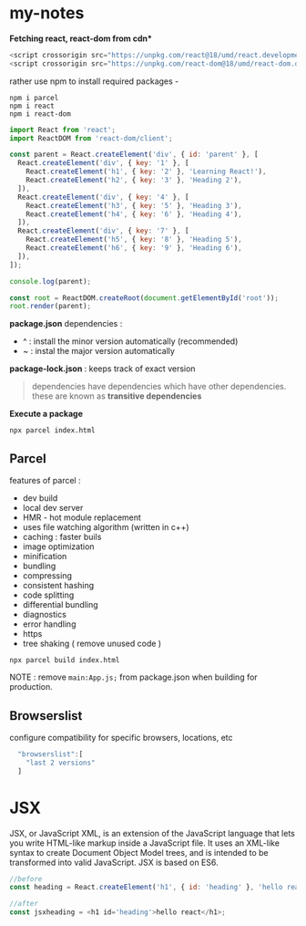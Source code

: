 # my-notes

**Fetching react, react-dom from cdn\***

```javascript
<script crossorigin src="https://unpkg.com/react@18/umd/react.development.js"></script>
<script crossorigin src="https://unpkg.com/react-dom@18/umd/react-dom.development.js"></script>
```

rather use npm to install required packages -

```
npm i parcel
npm i react
npm i react-dom
```

```javascript
import React from 'react';
import ReactDOM from 'react-dom/client';

const parent = React.createElement('div', { id: 'parent' }, [
  React.createElement('div', { key: '1' }, [
    React.createElement('h1', { key: '2' }, 'Learning React!'),
    React.createElement('h2', { key: '3' }, 'Heading 2'),
  ]),
  React.createElement('div', { key: '4' }, [
    React.createElement('h3', { key: '5' }, 'Heading 3'),
    React.createElement('h4', { key: '6' }, 'Heading 4'),
  ]),
  React.createElement('div', { key: '7' }, [
    React.createElement('h5', { key: '8' }, 'Heading 5'),
    React.createElement('h6', { key: '9' }, 'Heading 6'),
  ]),
]);

console.log(parent);

const root = ReactDOM.createRoot(document.getElementById('root'));
root.render(parent);
```

**package.json**
dependencies : <version>

- ^ : install the minor version automatically (recommended)
- ~ : instal the major version automatically

**package-lock.json** :
keeps track of exact version

> dependencies have dependencies which have other dependencies. these are known as **transitive dependencies**

**Execute a package**

```
npx parcel index.html
```

## Parcel

features of parcel :

- dev build
- local dev server
- HMR - hot module replacement
- uses file watching algorithm (written in c++)
- caching : faster buils
- image optimization
- minification
- bundling
- compressing
- consistent hashing
- code splitting
- differential bundling
- diagnostics
- error handling
- https
- tree shaking ( remove unused code )

```
npx parcel build index.html
```

NOTE : remove `main:App.js;` from package.json when building for production.

## Browserslist

configure compatibility for specific browsers, locations, etc

```javascript
  "browserslist":[
    "last 2 versions"
  ]
```

# JSX

JSX, or JavaScript XML, is an extension of the JavaScript language that lets you write HTML-like markup inside a JavaScript file. It uses an XML-like syntax to create Document Object Model trees, and is intended to be transformed into valid JavaScript. JSX is based on ES6.

```javascript
//before
const heading = React.createElement('h1', { id: 'heading' }, 'hello react');

//after
const jsxheading = <h1 id='heading'>hello react</h1>;
```
